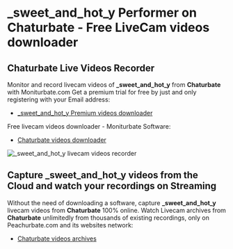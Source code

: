 # _sweet_and_hot_y Performer on Chaturbate - Free LiveCam videos downloader

## Chaturbate Live Videos Recorder

Monitor and record livecam videos of **_sweet_and_hot_y** from **Chaturbate** with Moniturbate.com
Get a premium trial for free by just and only registering with your Email address:
* [_sweet_and_hot_y Premium videos downloader](https://moniturbate.com/request-demo-licence-key.html)

Free livecam videos downloader - Moniturbate Software:
* [Chaturbate videos downloader](https://moniturbate.com/moniturbate-download-software.html)

![_sweet_and_hot_y livecam videos recorder](https://peachurnet.com/templates/moniturbate-software.png)


## Capture _sweet_and_hot_y videos from the Cloud and watch your recordings on Streaming

Without the need of downloading a software, capture **_sweet_and_hot_y** livecam videos from **Chaturbate** 100% online.
Watch Livecam archives from **Chaturbate** unlimitedly from thousands of existing recordings, only on Peachurbate.com and its websites network:
* [Chaturbate videos archives](https://peachurnet.com/)
